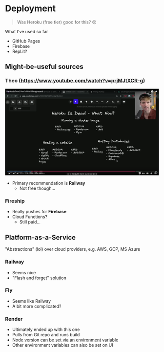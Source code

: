 # Deployment

> Was Heroku (free tier) good for this? 😢

What I've used so far

- GitHub Pages
- Firebase
- Repl.it?

## Might-be-useful sources

### Theo (https://www.youtube.com/watch?v=prjMJtXCR-g)

![](./theo.png)

- Primary recommendation is **Railway**
  - Not free though...

### Fireship

- Really pushes for **Firebase**
- Cloud Functions?
  - Still paid...

## Platform-as-a-Service

"Abstractions" (lol) over cloud providers, e.g. AWS, GCP, MS Azure

### Railway

- Seems nice
- "Flash and forget" solution

### Fly

- Seems like Railway
- A bit more complicated?

### Render

- Ultimately ended up with this one
- Pulls from Git repo and runs build
- [Node version can be set via an environment variable](https://render.com/docs/node-version)
- Other environment variables can also be set on UI
